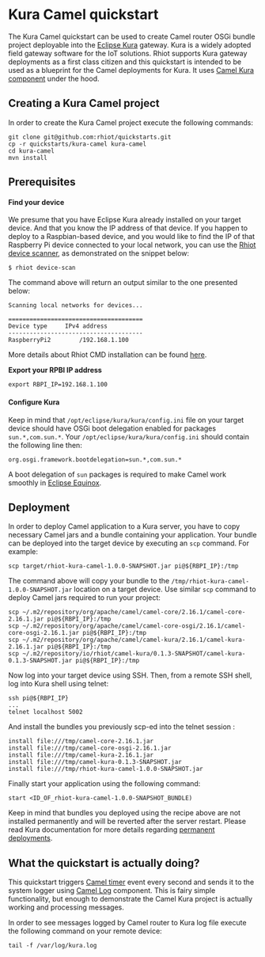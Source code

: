 # Kura Camel quickstart

The Kura Camel quickstart can be used to create Camel router OSGi bundle project deployable into the
[Eclipse Kura](https://www.eclipse.org/kura) gateway. Kura is a widely adopted field gateway software for the
IoT solutions. Rhiot supports Kura gateway deployments as a first class citizen and this quickstart is intended to be used as a blueprint for the Camel deployments for Kura. It uses [Camel Kura component](http://camel.apache.org/kura.html) under the hood.

## Creating a Kura Camel project

In order to create the Kura Camel project execute the following commands:

    git clone git@github.com:rhiot/quickstarts.git
    cp -r quickstarts/kura-camel kura-camel
    cd kura-camel
    mvn install

## Prerequisites

#### Find your device

We presume that you have Eclipse Kura already installed on your target device. And that you know the IP address of that device.
If you happen to deploy to a Raspbian-based device, and you would like to find the IP of that Raspberry Pi device connected
to your local network, you can use the [Rhiot device scanner](../tooling/cmd.md#devicescan), as demonstrated on the snippet below:

    $ rhiot device-scan

The command above will return an output similar to the one presented below:

    Scanning local networks for devices...

    ======================================
    Device type		IPv4 address
    --------------------------------------
    RaspberryPi2		/192.168.1.100

More details about Rhiot CMD installation can be found [here](../tooling/cmd.md).

**Export your RPBI IP address**


    export RBPI_IP=192.168.1.100


#### Configure Kura 

Keep in mind that `/opt/eclipse/kura/kura/config.ini` file on your target device should have OSGi boot delegation
enabled for packages `sun.*,com.sun.*`. Your `/opt/eclipse/kura/kura/config.ini` should contain the following line then:

    org.osgi.framework.bootdelegation=sun.*,com.sun.*

A boot delegation of `sun` packages is required to make Camel work smoothly in [Eclipse Equinox](http://www.eclipse.org/equinox/).


## Deployment

In order to deploy Camel application to a Kura server, you have to copy necessary Camel jars and a bundle containing your application. Your bundle can be deployed into the target device by executing an `scp` command. For example:


    scp target/rhiot-kura-camel-1.0.0-SNAPSHOT.jar pi@${RBPI_IP}:/tmp


The command above will copy your bundle to the `/tmp/rhiot-kura-camel-1.0.0-SNAPSHOT.jar` location on a target device.
Use similar `scp` command to deploy Camel jars required to run your project:


    scp ~/.m2/repository/org/apache/camel/camel-core/2.16.1/camel-core-2.16.1.jar pi@${RBPI_IP}:/tmp
    scp ~/.m2/repository/org/apache/camel/camel-core-osgi/2.16.1/camel-core-osgi-2.16.1.jar pi@${RBPI_IP}:/tmp
    scp ~/.m2/repository/org/apache/camel/camel-kura/2.16.1/camel-kura-2.16.1.jar pi@${RBPI_IP}:/tmp
    scp ~/.m2/repository/io/rhiot/camel-kura/0.1.3-SNAPSHOT/camel-kura-0.1.3-SNAPSHOT.jar pi@${RBPI_IP}:/tmp

Now log into your target device using SSH. Then, from a remote SSH shell, log into Kura shell using telnet:

    ssh pi@${RBPI_IP}
    ...
    telnet localhost 5002

And install the bundles you previously scp-ed into the telnet session :

    install file:///tmp/camel-core-2.16.1.jar
    install file:///tmp/camel-core-osgi-2.16.1.jar
    install file:///tmp/camel-kura-2.16.1.jar
    install file:///tmp/camel-kura-0.1.3-SNAPSHOT.jar
    install file:///tmp/rhiot-kura-camel-1.0.0-SNAPSHOT.jar

Finally start your application using the following command:

    start <ID_OF_rhiot-kura-camel-1.0.0-SNAPSHOT_BUNDLE)

Keep in mind that bundles you deployed using the recipe above are not installed permanently and will be reverted after the server restart. Please read Kura documentation for more details regarding
[permanent deployments](http://eclipse.github.io/kura/doc/deploying-bundles.html#making-deployment-permanent).

## What the quickstart is actually doing?

This quickstart triggers [Camel timer](http://camel.apache.org/timer.html) event every second and sends it to the system 
logger using [Camel Log](http://camel.apache.org/log) component. This is fairy simple functionality, but enough to 
demonstrate the Camel Kura project is actually working and processing messages.

In order to see messages logged by Camel router to Kura log file execute the following command on your remote device:

    tail -f /var/log/kura.log

 
